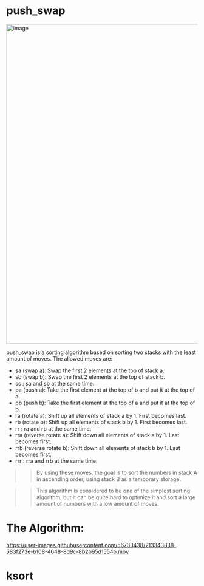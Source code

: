 # push_swap

<img width="842" alt="image" src="https://github.com/AzerSD/push_swap/assets/56733438/e2a4cc04-f1f8-4c0c-baac-4c1c81498b8b">

push_swap is a sorting algorithm based on sorting two stacks with the least amount of moves.
The allowed moves are:

* sa (swap a): Swap the first 2 elements at the top of stack a.
* sb (swap b): Swap the first 2 elements at the top of stack b.
* ss : sa and sb at the same time.
* pa (push a): Take the first element at the top of b and put it at the top of a.
* pb (push b): Take the first element at the top of a and put it at the top of b.
* ra (rotate a): Shift up all elements of stack a by 1. First becomes last.
* rb (rotate b): Shift up all elements of stack b by 1. First becomes last.
* rr : ra and rb at the same time.
* rra (reverse rotate a): Shift down all elements of stack a by 1. Last becomes first.
* rrb (reverse rotate b): Shift down all elements of stack b by 1. Last becomes first.
* rrr : rra and rrb at the same time.

>> By using these moves, the goal is to sort the numbers in stack A in ascending order, using stack B as a temporary storage.

>> This algorithm is considered to be one of the simplest sorting algorithm, but it can be quite hard to optimize it and sort a large amount of numbers with a low amount of moves.

# The Algorithm:


https://user-images.githubusercontent.com/56733438/213343838-583f273e-b108-4648-8d9c-8b2b95d1554b.mov

# ksort

